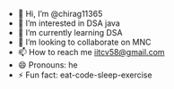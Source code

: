- 👋 Hi, I’m @chirag11365
- 👀 I’m interested in DSA java
- 🌱 I’m currently learning DSA 
- 💞️ I’m looking to collaborate on MNC
- 📫 How to reach me iitcv58@gmail.com
- 😄 Pronouns: he
- ⚡ Fun fact: eat-code-sleep-exercise

<!---
chirag11365/chirag11365 is a ✨ special ✨ repository because its `README.md` (this file) appears on your GitHub profile.
You can click the Preview link to take a look at your changes.
--->
